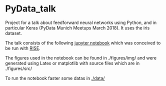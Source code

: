 PyData_talk
==============================

Project for a talk about feedforward neural networks using Python, and in particular Keras (PyData Munich Meetups March 2018).
It uses the iris dataset.

The talk consists of the following [jupyter notebook](./notebooks/talk-nn-keras.ipynb) which was conceived to be run with [RISE](http://rise.readthedocs.io/en/latest/).

The figures used in the notebook can be found in ./figures/img/ and were generated  using Latex or matplotlib with source files which are in ./figures/src/

To run the notebook faster some datas in [./data/](./data/)

